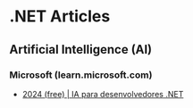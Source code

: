 # .NET Articles

## Artificial Intelligence (AI)

### Microsoft (learn.microsoft.com)
- [2024 (free) | IA para desenvolvedores .NET](https://learn.microsoft.com/pt-br/dotnet/ai/)

